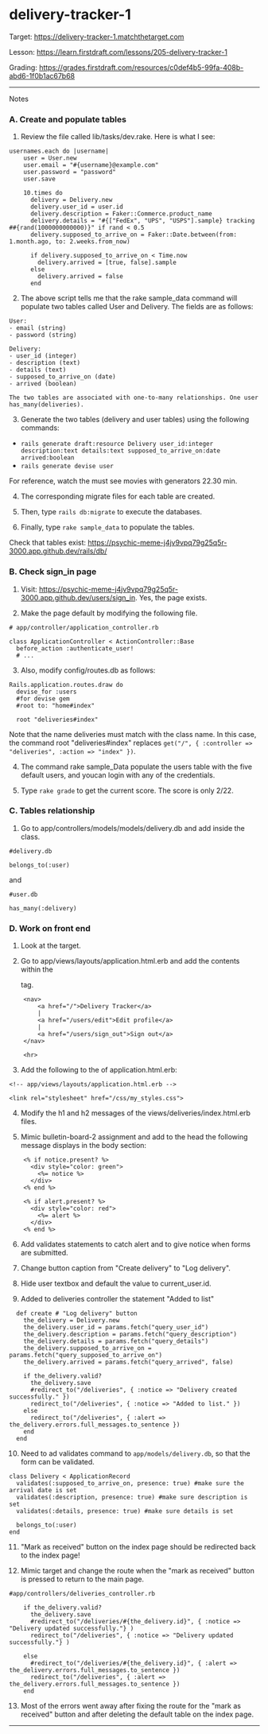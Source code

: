 # delivery-tracker-1

Target: https://delivery-tracker-1.matchthetarget.com

Lesson: https://learn.firstdraft.com/lessons/205-delivery-tracker-1

Grading: https://grades.firstdraft.com/resources/c0def4b5-99fa-408b-abd6-1f0b1ac67b68 

<hr>

Notes

### A. Create and populate tables

1. Review the file called lib/tasks/dev.rake. Here is what I see:

```
usernames.each do |username|
    user = User.new
    user.email = "#{username}@example.com"
    user.password = "password"
    user.save

    10.times do
      delivery = Delivery.new
      delivery.user_id = user.id
      delivery.description = Faker::Commerce.product_name
      delivery.details = "#{["FedEx", "UPS", "USPS"].sample} tracking ##{rand(1000000000000)}" if rand < 0.5
      delivery.supposed_to_arrive_on = Faker::Date.between(from: 1.month.ago, to: 2.weeks.from_now)

      if delivery.supposed_to_arrive_on < Time.now
        delivery.arrived = [true, false].sample
      else
        delivery.arrived = false
      end
```

2. The above script tells me that the rake sample_data command will populate two tables called User and Delivery. The fields are as follows:

```
User:
- email (string)
- password (string)

Delivery:
- user_id (integer)
- description (text)
- details (text)
- supposed_to_arrive_on (date)
- arrived (boolean)

The two tables are associated with one-to-many relationships. One user has_many(deliveries). 
```

3. Generate the two tables (delivery and user tables) using the following commands:
- `rails generate draft:resource Delivery user_id:integer description:text details:text supposed_to_arrive_on:date arrived:boolean`
- `rails generate devise user`

For reference, watch the must see movies with generators 22.30 min.

4. The corresponding migrate files for each table are created.

5. Then, type `rails db:migrate` to execute the databases.

6. Finally, type `rake sample_data` to populate the tables.

Check that tables exist: https://psychic-meme-j4jv9vpq79g25q5r-3000.app.github.dev/rails/db/

### B. Check sign_in page

1. Visit: https://psychic-meme-j4jv9vpq79g25q5r-3000.app.github.dev/users/sign_in. Yes, the page exists.

2. Make the page default by modifying the following file.

```
# app/controller/application_controller.rb

class ApplicationController < ActionController::Base
  before_action :authenticate_user!
  # ...
```

3. Also, modify config/routes.db as follows:

```
Rails.application.routes.draw do
  devise_for :users
  #for devise gem
  #root to: "home#index"

  root "deliveries#index"
```

Note that the name deliveries must match with the class name. In this case, the command root "deliveries#index" replaces `get("/", { :controller => "deliveries", :action => "index" })`.

4. The command rake sample_Data populate the users table with the five default users, and youcan login with any of the credentials.

5. Type `rake grade` to get the current score. The score is only 2/22.

### C. Tables relationship

1. Go to app/controllers/models/models/delivery.db and add inside the class.

```
#delivery.db

belongs_to(:user)
```
and
```
#user.db

has_many(:delivery)
```

### D. Work on front end

1. Look at the target.

2. Go to app/views/layouts/application.html.erb and add the contents within the <nav> tag.

```
    <nav>
        <a href="/">Delivery Tracker</a>
        |
        <a href="/users/edit">Edit profile</a>
        |
        <a href="/users/sign_out">Sign out</a>
    </nav>

    <hr>
```

3. Add the following to the <head> of application.html.erb:

```
<!-- app/views/layouts/application.html.erb -->

<link rel="stylesheet" href="/css/my_styles.css">
```

4. Modify the h1 and h2 messages of the views/deliveries/index.html.erb files.

5. Mimic bulletin-board-2 assignment and add to the head the following message displays in the body section:

```
    <% if notice.present? %>
      <div style="color: green">
        <%= notice %>
      </div>
    <% end %>

    <% if alert.present? %>
      <div style="color: red">
        <%= alert %>
      </div>
    <% end %>
```
6. Add validates statements to catch alert and to give notice when forms are submitted.

7. Change button caption from "Create delivery" to "Log delivery".

8. Hide user textbox and default the value to current_user.id.

9. Added to deliveries controller the statement "Added to list"

```
  def create # "Log delivery" button
    the_delivery = Delivery.new
    the_delivery.user_id = params.fetch("query_user_id")
    the_delivery.description = params.fetch("query_description")
    the_delivery.details = params.fetch("query_details")
    the_delivery.supposed_to_arrive_on = params.fetch("query_supposed_to_arrive_on")
    the_delivery.arrived = params.fetch("query_arrived", false)

    if the_delivery.valid?
      the_delivery.save
      #redirect_to("/deliveries", { :notice => "Delivery created successfully." })
      redirect_to("/deliveries", { :notice => "Added to list." })
    else
      redirect_to("/deliveries", { :alert => the_delivery.errors.full_messages.to_sentence })
    end
  end
```

10. Need to ad validates command to `app/models/delivery.db`, so that the form can be validated.

```
class Delivery < ApplicationRecord
  validates(:supposed_to_arrive_on, presence: true) #make sure the arrival date is set
  validates(:description, presence: true) #make sure description is set
  validates(:details, presence: true) #make sure details is set

  belongs_to(:user)
end
```

11. "Mark as received" button on the index page should be redirected back to the index page!

12. Mimic target and change the route when the "mark as received" button is pressed to return to the main page.

```
#app/controllers/deliveries_controller.rb

    if the_delivery.valid?
      the_delivery.save
      #redirect_to("/deliveries/#{the_delivery.id}", { :notice => "Delivery updated successfully."} )
      redirect_to("/deliveries", { :notice => "Delivery updated successfully."} )

    else
      #redirect_to("/deliveries/#{the_delivery.id}", { :alert => the_delivery.errors.full_messages.to_sentence })
      redirect_to("/deliveries", { :alert => the_delivery.errors.full_messages.to_sentence })
    end
```

13. Most of the errors went away after fixing the route for the "mark as received" button and after deleting the default table on the index page.
***
